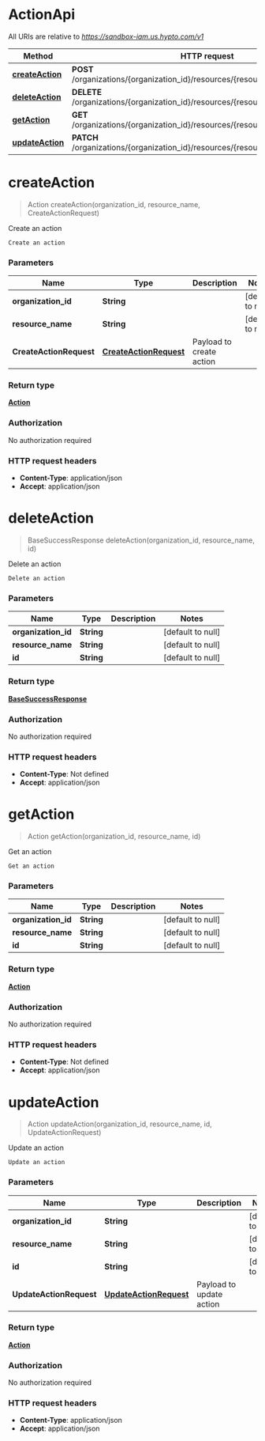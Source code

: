 # ActionApi

All URIs are relative to *https://sandbox-iam.us.hypto.com/v1*

Method | HTTP request | Description
------------- | ------------- | -------------
[**createAction**](ActionApi.md#createAction) | **POST** /organizations/{organization_id}/resources/{resource_name}/actions | Create an action
[**deleteAction**](ActionApi.md#deleteAction) | **DELETE** /organizations/{organization_id}/resources/{resource_name}/actions/{id} | Delete an action
[**getAction**](ActionApi.md#getAction) | **GET** /organizations/{organization_id}/resources/{resource_name}/actions/{id} | Get an action
[**updateAction**](ActionApi.md#updateAction) | **PATCH** /organizations/{organization_id}/resources/{resource_name}/actions/{id} | Update an action


<a name="createAction"></a>
# **createAction**
> Action createAction(organization\_id, resource\_name, CreateActionRequest)

Create an action

    Create an action

### Parameters

Name | Type | Description  | Notes
------------- | ------------- | ------------- | -------------
 **organization\_id** | **String**|  | [default to null]
 **resource\_name** | **String**|  | [default to null]
 **CreateActionRequest** | [**CreateActionRequest**](../Models/CreateActionRequest.md)| Payload to create action |

### Return type

[**Action**](../Models/Action.md)

### Authorization

No authorization required

### HTTP request headers

- **Content-Type**: application/json
- **Accept**: application/json

<a name="deleteAction"></a>
# **deleteAction**
> BaseSuccessResponse deleteAction(organization\_id, resource\_name, id)

Delete an action

    Delete an action

### Parameters

Name | Type | Description  | Notes
------------- | ------------- | ------------- | -------------
 **organization\_id** | **String**|  | [default to null]
 **resource\_name** | **String**|  | [default to null]
 **id** | **String**|  | [default to null]

### Return type

[**BaseSuccessResponse**](../Models/BaseSuccessResponse.md)

### Authorization

No authorization required

### HTTP request headers

- **Content-Type**: Not defined
- **Accept**: application/json

<a name="getAction"></a>
# **getAction**
> Action getAction(organization\_id, resource\_name, id)

Get an action

    Get an action

### Parameters

Name | Type | Description  | Notes
------------- | ------------- | ------------- | -------------
 **organization\_id** | **String**|  | [default to null]
 **resource\_name** | **String**|  | [default to null]
 **id** | **String**|  | [default to null]

### Return type

[**Action**](../Models/Action.md)

### Authorization

No authorization required

### HTTP request headers

- **Content-Type**: Not defined
- **Accept**: application/json

<a name="updateAction"></a>
# **updateAction**
> Action updateAction(organization\_id, resource\_name, id, UpdateActionRequest)

Update an action

    Update an action

### Parameters

Name | Type | Description  | Notes
------------- | ------------- | ------------- | -------------
 **organization\_id** | **String**|  | [default to null]
 **resource\_name** | **String**|  | [default to null]
 **id** | **String**|  | [default to null]
 **UpdateActionRequest** | [**UpdateActionRequest**](../Models/UpdateActionRequest.md)| Payload to update action |

### Return type

[**Action**](../Models/Action.md)

### Authorization

No authorization required

### HTTP request headers

- **Content-Type**: application/json
- **Accept**: application/json

